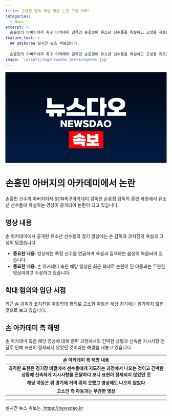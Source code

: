 ```yaml
---
title: 손웅정 감독 욕설 영상 논란 고성 사과!
categories:
  - News
excerpt: >
  손흥민의 아버지이자 축구 아카데미 감독인 손웅정이 유소년 선수들을 욕설하고 고성을 지르는 영상이 공개돼 논란이 일고 있다. 해당 영상에는 훈련 과정에서 욕설과 질책이 담겨 있으며, 이에 대해 손 아카데미 측은 실전에서의 승부압력으로 과격한 표현이 나온 것이며, 학대의 의도는 없었다고 주장했다. 고소를 당한 아동이 해당 영상과는 무관하다고 강조하기도 했다.
feature_text: >
  ## adskorea 실시간 뉴스 속보입니다.

  손흥민의 아버지이자 축구 아카데미 감독인 손웅정이 유소년 선수들을 욕설하고 고성을 지르는 영상이 공개돼 논란이 일고 있다. 해당 영상에는 훈련 과정에서 욕설과 질책이 담겨 있으며, 이에 대해 손 아카데미 측은 실전에서의 승부압력으로 과격한 표현이 나온 것이며, 학대의 의도는 없었다고 주장했다. 고소를 당한 아동이 해당 영상과는 무관하다고 강조하기도 했다.
image: '/assets/img/newsdao_breakingnews.jpg'
---
```


<p><img src="/assets/img/newsdao_breakingnews.jpg" alt="adskorea 속보" /></p>

<h1 data-ke-size="size26"><b>손흥민 아버지의 아카데미에서 논란</b></h1>

<p data-ke-size="size16">손흥민 선수의 아버지이자 SON축구아카데미 감독인 손웅정 감독의 훈련 과정에서 유소년 선수들에 욕설하는 영상이 공개되어 논란이 되고 있습니다.</p>

<h2 data-ke-size="size24">영상 내용</h2>

<p data-ke-size="size16">손 아카데미에서 공개된 유소년 선수들의 경기 영상에는 손 감독과 코치진의 욕설과 고성이 담겼습니다.</p>

<ul>
<li><b>중요한 내용</b>: 영상에는 특정 선수를 언급하며 욕설과 질책하는 음성이 녹음되어 있습니다.</li>
<li><b>중요한 내용</b>: 손 아카데미 측은 해당 영상은 최근 학대로 논란이 된 아동과는 무관한 영상이라고 주장하고 있습니다.</li>
</ul>

<h2 data-ke-size="size24">학대 혐의와 입단 시점</h2>

<p data-ke-size="size16">최근 손 감독과 코치진을 아동학대 혐의로 고소한 아동은 해당 경기에는 참가하지 않은 것으로 보고 있습니다.</p>

<h2 data-ke-size="size24">손 아카데미 측 해명</h2>

<p data-ke-size="size16">손 아카데미 측은 해당 영상에 대해 훈련 과정에서의 긴박한 상황과 신속한 지시사항 전달로 인해 표현이 정제되지 않았던 것이라는 해명을 내놓고 있습니다.</p>

<table>
<thead>
<tr>
<th style="text-align: center;">손 아카데미 측 해명 내용</th>
</tr>
</thead>
<tbody>
<tr>
<td style="text-align: center; height: 17px;"><b>과격한 표현은 경기장 바깥에서 선수들에게 지도하는 과정에서 나오는 것이고 긴박한 상황에 신속하게 지시사항을 전달하다 보니 표현이 정제되지 않았던 것</b></td>
</tr>
<tr>
<td style="text-align: center;"><b>해당 아동은 위 경기에 거의 뛰지 못했고 영상에도 나오지 않았다</b></td>
</tr>
<tr>
<td style="text-align: center;"><b>고소인 측 아동과는 무관한 영상</b></td>
</tr>
</tbody>
</table>

<hr data-ke-size="size16">
실시간 뉴스 속보는, <a href="https://newsdao.kr" rel="dofollow">https://newsdao.kr</a>


